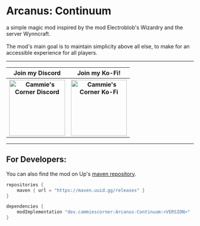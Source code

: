 # Arcanus: Continuum

a simple magic mod inspired by the mod Electroblob's Wizardry and the server Wynncraft.
<br><br>
The mod's main goal is to maintain simplicity above all else, to make for an accessible experience for all players.

---

<table align="center">
    <tr>
        <th><b>Join my Discord</b></th>
        <th><b>Join my Ko-Fi!</b></th>
    </tr>
    <tr>
        <th><a href="https://mods.upcraft.dev/discord"><img src="https://cammiescorner.dev/images/extras/discord.png" width="150" height="150" title="Cammie's Corner Discord" alt="Cammie's Corner Discord"></a></th>
        <th><a href="https://www.ko-fi.com/camellias_"><img src="https://cammiescorner.dev/images/extras/kofi.png" width="150" height="150" title="Cammie's Corner Ko-Fi" alt="Cammie's Corner Ko-Fi"></a></th>
    </tr>
</table>


---

## For Developers:

You can also find the mod on Up's [maven repository](https://maven.uuid.gg/#/releases).

```gradle
repositories {
	maven { url = "https://maven.uuid.gg/releases" }
}

dependencies {
	modImplementation "dev.cammiescorner:Arcanus-Continuum:<VERSION>"
}
```

